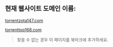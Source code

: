 ## 현재 웹사이트 도메인 이름:

[torrentzota147.com](https://torrentzota147.com)

[torrenttop168.com](https://torrenttop168.com)


> 찾을 수 없는 경우 이 페이지를 북마크에 추가하세요.
